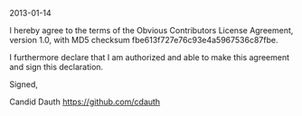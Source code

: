 2013-01-14

I hereby agree to the terms of the Obvious Contributors License
Agreement, version 1.0, with MD5 checksum
fbe613f727e76c93e4a5967536c87fbe.

I furthermore declare that I am authorized and able to make this
agreement and sign this declaration.

Signed,

Candid Dauth
https://github.com/cdauth
